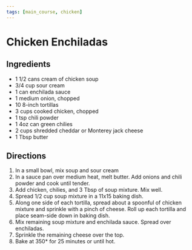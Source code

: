 ```yaml
---
tags: [main_course, chicken]
---
```


# Chicken Enchiladas

## Ingredients

- 1 1/2 cans cream of chicken soup
- 3/4 cup sour cream
- 1 can enchilada sauce
- 1 medium onion, chopped
- 10 8-inch tortillas
- 3 cups cooked chicken, chopped
- 1 tsp chili powder
- 1 4oz can green chilies
- 2 cups shredded cheddar or Monterey jack cheese
- 1 Tbsp butter

## Directions

1. In a small bowl, mix soup and sour cream
2. In a sauce pan over medium heat, melt butter. Add onions and chili powder and cook until tender.
3. Add chicken, chilies, and 3 Tbsp of soup mixture. Mix well.
4. Spread 1/2 cup soup mixture in a 11x15 baking dish.
5. Along one side of each tortilla, spread about a spoonful of chicken mixture and sprinkle with a pinch of cheese. Roll up each tortilla and place seam-side down in baking dish.
6. Mix remaining soup mixture and enchilada sauce. Spread over enchiladas.
7. Sprinkle the remaining cheese over the top.
8. Bake at 350* for 25 minutes or until hot.

